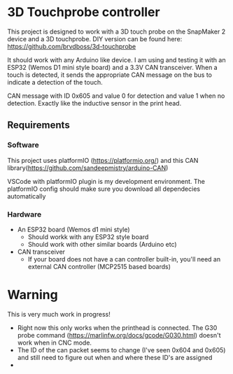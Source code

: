 # 3D Touchprobe controller

This project is designed to work with a 3D touch probe on the SnapMaker 2 device and a 3D touchprobe. DIY version can be found here: https://github.com/brvdboss/3d-touchprobe

It should work with any Arduino like device. I am using and testing it with an ESP32 (Wemos D1 mini style board) and a 3.3V CAN transceiver.  When a touch is detected, it sends the appropriate CAN message on the bus to indicate a detection of the touch.

CAN message with ID 0x605 and value 0 for detection and value 1 when no detection. Exactly like the inductive sensor in the print head.

## Requirements

### Software
This project uses platformIO (https://platformio.org/) and this CAN library(https://github.com/sandeepmistry/arduino-CAN)

VSCode with platformIO plugin is my development environment. The platformIO config should make sure you download all dependecies automatically

### Hardware
* An ESP32 board (Wemos d1 mini style)
  * Should workk with any ESP32 style board
  * Should work with other similar boards (Arduino etc)
* CAN transceiver
  * If your board does not have a can controller built-in, you'll need an external CAN controller (MCP2515 based boards)

# Warning
This is very much work in progress!

* Right now this only works when the printhead is connected.  The G30 probe command (https://marlinfw.org/docs/gcode/G030.html) doesn't work when in CNC mode.
* The ID of the can packet seems to change (I've seen 0x604 and 0x605) and still need to figure out when and where these ID's are assigned
* 